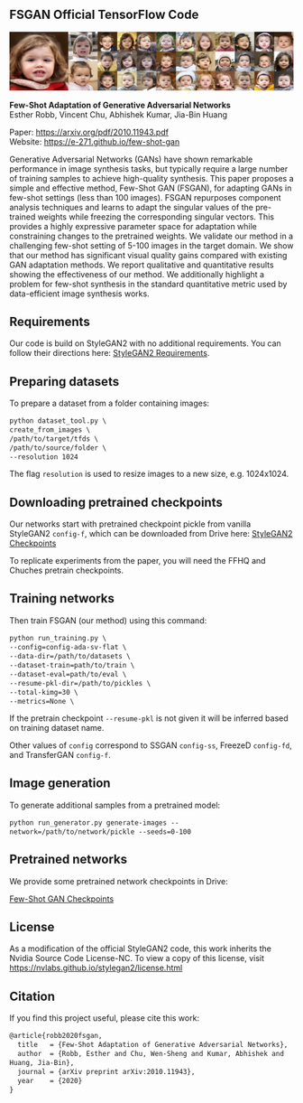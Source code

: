 ## FSGAN Official TensorFlow Code

![Teaser image](./docs/3719_gen_grid_2.png)

**Few-Shot Adaptation of Generative Adversarial Networks**<br>
Esther Robb, Vincent Chu, Abhishek Kumar, Jia-Bin Huang<br>

Paper: https://arxiv.org/pdf/2010.11943.pdf<br>
Website: https://e-271.github.io/few-shot-gan<br>

Generative Adversarial Networks (GANs) have shown remarkable performance in image synthesis tasks, but typically require a large number of training samples to achieve high-quality synthesis.
This paper proposes a simple and effective method, Few-Shot GAN (FSGAN), for adapting GANs in few-shot settings (less than 100 images). 
FSGAN repurposes component analysis techniques and learns to adapt the singular values of the pre-trained weights while freezing the corresponding singular vectors. 
This provides a highly expressive parameter space for adaptation while constraining changes to the pretrained weights. 
We validate our method in a challenging few-shot setting of 5-100 images in the target domain. 
We show that our method has significant visual quality gains compared with existing GAN adaptation methods. 
We report qualitative and quantitative results showing the effectiveness of our method. 
We additionally highlight a problem for few-shot synthesis in the standard quantitative metric used by data-efficient image synthesis works.

## Requirements

Our code is build on StyleGAN2 with no additional requirements. You can follow their directions here: [StyleGAN2 Requirements](https://github.com/NVlabs/stylegan2#requirements).

## Preparing datasets

To prepare a dataset from a folder containing images:

```
python dataset_tool.py \
create_from_images \
/path/to/target/tfds \
/path/to/source/folder \
--resolution 1024
```

The flag `resolution` is used to resize images to a new size, e.g. 1024x1024.

## Downloading pretrained checkpoints

Our networks start with pretrained checkpoint pickle from vanilla StyleGAN2 `config-f`, which can be downloaded from Drive here: [StyleGAN2 Checkpoints](https://drive.google.com/corp/drive/folders/1yanUI9m4b4PWzR0eurKNq6JR1Bbfbh6L)

To replicate experiments from the paper, you will need the FFHQ and Chuches pretrain checkpoints.

## Training networks

Then train FSGAN (our method) using this command:

```
python run_training.py \
--config=config-ada-sv-flat \
--data-dir=/path/to/datasets \
--dataset-train=path/to/train \
--dataset-eval=path/to/eval \
--resume-pkl-dir=/path/to/pickles \
--total-kimg=30 \
--metrics=None \
```

If the pretrain checkpoint `--resume-pkl` is not given it will be inferred based on training dataset name. 

Other values of `config` correspond to SSGAN `config-ss`, FreezeD `config-fd`, and TransferGAN `config-f`.


## Image generation

To generate additional samples from a pretrained model:

```
python run_generator.py generate-images --network=/path/to/network/pickle --seeds=0-100
```

## Pretrained networks

We provide some pretrained network checkpoints in Drive: 

[Few-Shot GAN Checkpoints](https://drive.google.com/drive/folders/1uRwA-HspeoQF9k-6AmotEtCH7tsFTjHI?usp=sharing)

## License

As a modification of the official StyleGAN2 code, this work inherits the Nvidia Source Code License-NC. To view a copy of this license, visit https://nvlabs.github.io/stylegan2/license.html

## Citation

If you find this project useful, please cite this work:

```
@article{robb2020fsgan,
  title   = {Few-Shot Adaptation of Generative Adversarial Networks},
  author  = {Robb, Esther and Chu, Wen-Sheng and Kumar, Abhishek and Huang, Jia-Bin},
  journal = {arXiv preprint arXiv:2010.11943},
  year    = {2020}
}
```
